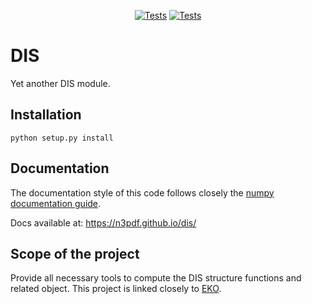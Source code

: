 <p align="center">
  <a href="https://github.com/N3PDF/dis/actions?query=workflow%3A%22yadism%22"><img alt="Tests" src="https://github.com/N3PDF/dis/workflows/yadism/badge.svg"></a>
  <a href="https://github.com/N3PDF/dis/actions?query=workflow%3A%22docs%22"><img alt="Tests" src="https://github.com/N3PDF/dis/workflows/docs/badge.svg"></a>
</p>

# DIS
Yet another DIS module.

## Installation
```
python setup.py install
```

## Documentation
The documentation style of this code follows closely the [numpy documentation guide](https://numpydoc.readthedocs.io/en/latest/format.html).

Docs available at: https://n3pdf.github.io/dis/

## Scope of the project
Provide all necessary tools to compute the DIS structure functions and related object. This project is linked closely to [EKO](https://github.com/N3PDF/eko).
